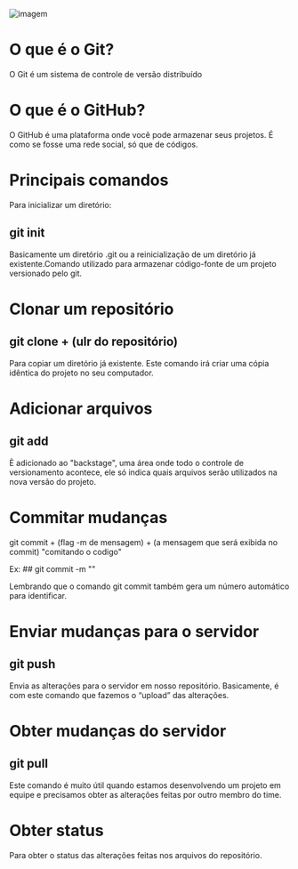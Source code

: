 ![imagem](https://blog.umbler.com/wp-content/uploads/2018/07/post-18-07-25-GIT-1024x546.png)


# O que é o Git?

O Git é um sistema de controle de versão distribuído

# O que é o GitHub?

O GitHub é uma plataforma onde você pode armazenar seus projetos. É como se fosse uma rede social, só que de códigos.

# Principais comandos

Para inicializar um diretório:

## git init

Basicamente um diretório .git ou a reinicialização de um diretório já existente.Comando utilizado para armazenar código-fonte de um projeto versionado pelo git.

# Clonar um repositório

## git clone + (ulr do repositório)

Para copiar um diretório já existente. Este comando irá criar uma cópia idêntica do projeto no seu computador.

# Adicionar arquivos

## git add

È adicionado ao "backstage", uma área onde todo o controle de versionamento acontece, ele só indica quais arquivos serão utilizados na nova versão do projeto.
# Commitar mudanças

git commit + (flag -m de mensagem) + (a mensagem que será exibida no commit) "comitando o codigo"

Ex: ## git commit -m ""

Lembrando que o comando git commit também gera um número automático para identificar.

# Enviar mudanças para o servidor

## git push

Envia as alterações para o servidor em nosso repositório. Basicamente, é com este comando que fazemos o “upload” das alterações.

# Obter mudanças do servidor

## git pull

Este comando é muito útil quando estamos desenvolvendo um projeto em equipe e precisamos obter as alterações feitas por outro membro do time.

# Obter status

Para obter o status das alterações feitas nos arquivos do repositório.


